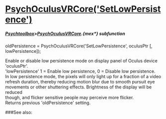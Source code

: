 # [PsychOculusVRCore('SetLowPersistence')](PsychOculusVRCore-SetLowPersistence) 
##### [Psychtoolbox](Psychtoolbox)>[PsychOculusVRCore](PsychOculusVRCore).{mex*} subfunction

oldPersistence = PsychOculusVRCore('SetLowPersistence', oculusPtr [, lowPersistence]);

Enable or disable low persistence mode on display panel of Oculus device  
'oculusPtr'.  
'lowPersistence' 1 = Enable low persistence, 0 = Disable low persistence.  
In low persistence mode, the pixels will only light up for a fraction of a video  
refresh duration, thereby reducing motion blur due to smooth pursuit eye  
movements or other shuttering effects. Brightness of the display will be reduced  
though, and flicker sensitive people may perceive more flicker.  
Returns previous 'oldPersistence' setting.  
  


###See also:

